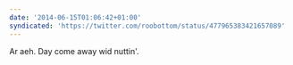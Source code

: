 ```yaml
---
date: '2014-06-15T01:06:42+01:00'
syndicated: 'https://twitter.com/roobottom/status/477965383421657089'
---
```

Ar aeh. Day come away wid nuttin'.
